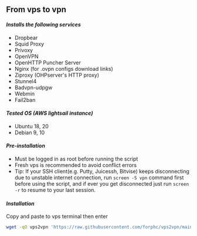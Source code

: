 ## From vps to vpn
#### ***Installs the following services***
- Dropbear
- Squid Proxy
- Privoxy
- OpenVPN
- OpenHTTP Puncher Server
- Nginx (for .ovpn configs download links)
- Ziproxy (OHPserver's HTTP proxy)
- Stunnel4
- Badvpn-udpgw
- Webmin
- Fail2ban
#### ***Tested OS (AWS lightsail instance)***
- Ubuntu 18, 20
- Debian 9, 10
#### ***Pre-installation***
- Must be logged in as root before running the script
- Fresh vps is recommended to avoid conflict errors
- Tip: If your SSH client(e.g. Putty, Juicessh, Bitvise) keeps disconnecting due to unstable internet connection, run  `screen -S vpn` command first before using the script, and if ever you get disconnected just run `screen -r` to resume to your last session.
#### ***Installation***
Copy and paste to vps terminal then enter
```bash
wget -qO vps2vpn 'https://raw.githubusercontent.com/forphc/vps2vpn/main/vps2vpn' && bash vps2vpn
```
